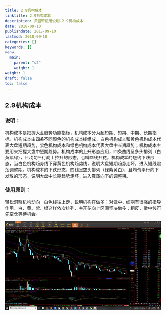 ```yaml
---
title: 2.9机构成本
linktitle: 2.9机构成本
description: 黄蓝带使用说明-2.9机构成本
date: 2018-09-10
publishdate: 2018-09-10
lastmod: 2018-09-10
categories: []
keywords: []
menu:
  main:
    parent: "s2"
    weight: 1
weight: 1
draft: false
toc: false
---
```



## 2.9机构成本

### 说明：

机构成本是把握大盘趋势功能指标，机构成本分为超短期、短期、中期、长期指标。机构成本由四条不同颜色的机构成本线组成，白色机构成本和黄色机构成本代表大盘短期趋势，紫色机构成本和绿色机构成本代表大盘中长期趋势；机构成本主要用来把握大盘中短期趋势。机构成本的上升形态应用，四条曲线呈多头排列（白黄紫绿），且均匀平行向上拉升的形态，也叫四线开花。机构成本的短线下跌形态，当白色机构趋势线下穿黄色机构趋势线，说明大盘短期趋势走坏，进入短线震荡调整期。机构成本的下跌形态，四线呈空头排列（绿紫黄白），且均匀平行向下发散的形态，说明大盘中长期趋势走坏，进入震荡向下的调整期。

### 使用原则：

轻松洞察机构动向，白色线往上走，说明机构在做多；对做中、线期有很强的指导作用，白、黄、紫、绿这样依次排列，并开花向上区间坚决做多；相反，做中线可先空仓等待机会。

![](/assets/hld_jigoucb.png)

